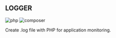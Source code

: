 ## LOGGER 
![php](https://img.shields.io/static/v1?label=PHP&labelColor=07a0f8&message=7.*&color=000000&logo=php&logoColor=ffffff&style=flat-square) ![composer](https://img.shields.io/static/v1?label=Composer&labelColor=837b66&message=2.1.3&color=000000&logo=composer&logoColor=ffffff&style=flat-square)


Create .log file with PHP for application monitoring.
